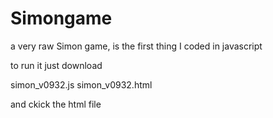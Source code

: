 # Simongame
a very raw Simon game, is the first thing I coded in javascript 

to run it just download 

simon_v0932.js
simon_v0932.html

and ckick the html file
